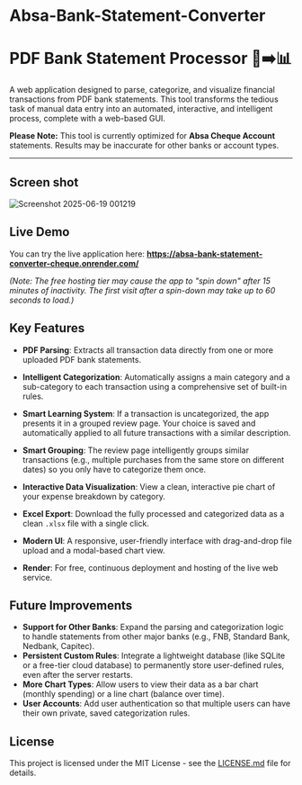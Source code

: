 ﻿# Absa-Bank-Statement-Converter
# PDF Bank Statement Processor 📄➡️📊

A web application designed to parse, categorize, and visualize financial transactions from PDF bank statements. This tool transforms the tedious task of manual data entry into an automated, interactive, and intelligent process, complete with a web-based GUI.

**Please Note:** This tool is currently optimized for **Absa Cheque Account** statements. Results may be inaccurate for other banks or account types.

---
## Screen shot
![Screenshot 2025-06-19 001219](https://github.com/user-attachments/assets/8bf75edb-850e-443b-a482-e92405d5aafd)


## Live Demo

You can try the live application here:
**https://absa-bank-statement-converter-cheque.onrender.com/**

*(Note: The free hosting tier may cause the app to "spin down" after 15 minutes of inactivity. The first visit after a spin-down may take up to 60 seconds to load.)*

## Key Features

*   **PDF Parsing**: Extracts all transaction data directly from one or more uploaded PDF bank statements.
*   **Intelligent Categorization**: Automatically assigns a main category and a sub-category to each transaction using a comprehensive set of built-in rules.
*   **Smart Learning System**: If a transaction is uncategorized, the app presents it in a grouped review page. Your choice is saved and automatically applied to all future transactions with a similar description.
*   **Smart Grouping**: The review page intelligently groups similar transactions (e.g., multiple purchases from the same store on different dates) so you only have to categorize them once.
*   **Interactive Data Visualization**: View a clean, interactive pie chart of your expense breakdown by category.
*   **Excel Export**: Download the fully processed and categorized data as a clean `.xlsx` file with a single click.
*   **Modern UI**: A responsive, user-friendly interface with drag-and-drop file upload and a modal-based chart view.

*   **Render**: For free, continuous deployment and hosting of the live web service.


## Future Improvements

*   **Support for Other Banks**: Expand the parsing and categorization logic to handle statements from other major banks (e.g., FNB, Standard Bank, Nedbank, Capitec).
*   **Persistent Custom Rules**: Integrate a lightweight database (like SQLite or a free-tier cloud database) to permanently store user-defined rules, even after the server restarts.
*   **More Chart Types**: Allow users to view their data as a bar chart (monthly spending) or a line chart (balance over time).
*   **User Accounts**: Add user authentication so that multiple users can have their own private, saved categorization rules.

## License

This project is licensed under the MIT License - see the [LICENSE.md](LICENSE.md) file for details.
